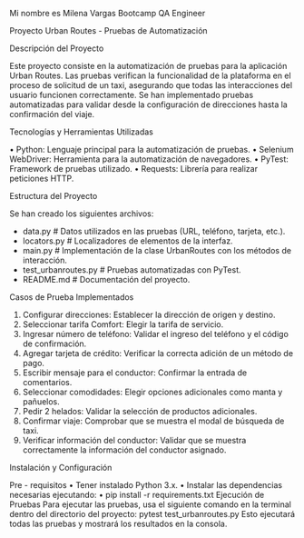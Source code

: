 Mi nombre es Milena Vargas 
Bootcamp QA Engineer

Proyecto Urban Routes - Pruebas de Automatización

Descripción del Proyecto

Este proyecto consiste en la automatización de pruebas para la aplicación Urban Routes. Las pruebas verifican la funcionalidad de la plataforma en el proceso de solicitud de un taxi, asegurando que todas las interacciones del usuario funcionen correctamente. Se han implementado pruebas automatizadas para validar desde la configuración de direcciones hasta la confirmación del viaje.

Tecnologías y Herramientas Utilizadas

•	Python: Lenguaje principal para la automatización de pruebas.
•	Selenium WebDriver: Herramienta para la automatización de navegadores.
•	PyTest: Framework de pruebas utilizado.
•	Requests: Librería para realizar peticiones HTTP.

Estructura del Proyecto

Se han creado los siguientes archivos:

-	data.py               # Datos utilizados en las pruebas (URL, teléfono, tarjeta, etc.).
-	locators.py           # Localizadores de elementos de la interfaz.
-	main.py               # Implementación de la clase UrbanRoutes con los métodos de interacción.
-	test_urbanroutes.py   # Pruebas automatizadas con PyTest.
-	README.md             # Documentación del proyecto.

Casos de Prueba Implementados

1.	Configurar direcciones: Establecer la dirección de origen y destino.
2.	Seleccionar tarifa Comfort: Elegir la tarifa de servicio.
3.	Ingresar número de teléfono: Validar el ingreso del teléfono y el código de confirmación.
4.	Agregar tarjeta de crédito: Verificar la correcta adición de un método de pago.
5.	Escribir mensaje para el conductor: Confirmar la entrada de comentarios.
6.	Seleccionar comodidades: Elegir opciones adicionales como manta y pañuelos.
7.	Pedir 2 helados: Validar la selección de productos adicionales.
8.	Confirmar viaje: Comprobar que se muestra el modal de búsqueda de taxi.
9.	Verificar información del conductor: Validar que se muestra correctamente la información del conductor asignado.

Instalación y Configuración

Pre - requisitos
•	Tener instalado Python 3.x.
•	Instalar las dependencias necesarias ejecutando: 
•	pip install -r requirements.txt
Ejecución de Pruebas
Para ejecutar las pruebas, usa el siguiente comando en la terminal dentro del directorio del proyecto:
pytest test_urbanroutes.py
Esto ejecutará todas las pruebas y mostrará los resultados en la consola.
